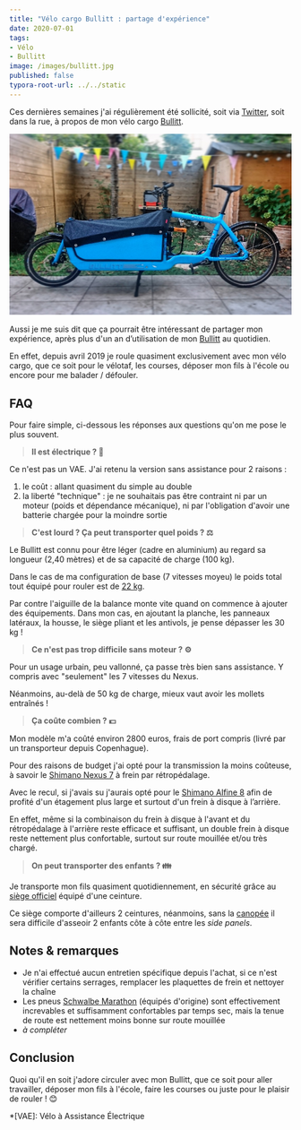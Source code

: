 ```yaml
---
title: "Vélo cargo Bullitt : partage d'expérience"
date: 2020-07-01
tags:
- Vélo
- Bullitt
image: /images/bullitt.jpg
published: false
typora-root-url: ../../static
---
```


Ces dernières semaines j'ai régulièrement été sollicité, soit via [Twitter](https://twitter.com/Narno), soit dans la rue, à propos de mon vélo cargo [Bullitt](/tags/bullitt).

![Vélo cargo Bullitt Bluebird vu de profil](/images/bullitt.jpg?resize=800&responsive "Vélo cargo Bullitt Bluebird vu de profil")

Aussi je me suis dit que ça pourrait être intéressant de partager mon expérience, après plus d'un an d’utilisation de mon [Bullitt](/tags/bullitt) au quotidien.

En effet, depuis avril 2019 je roule quasiment exclusivement avec mon vélo cargo, que ce soit pour le vélotaf, les courses, déposer mon fils à l'école ou encore pour me balader / défouler.
<!-- break -->

## FAQ

Pour faire simple, ci-dessous les réponses aux questions qu'on me pose le plus souvent.

> **Il est électrique ? 🔌**

Ce n'est pas un VAE. J'ai retenu la version sans assistance pour 2 raisons :

1. le coût : allant quasiment du simple au double
2. la liberté "technique" : je ne souhaitais pas être contraint ni par un moteur (poids et dépendance mécanique), ni par l'obligation d'avoir une batterie chargée pour la moindre sortie

> **C'est lourd ? Ça peut transporter quel poids ? ⚖️**

Le Bullitt est connu pour être léger (cadre en aluminium) au regard sa longueur (2,40 mètres) et de sa capacité de charge (100 kg).

Dans le cas de ma configuration de base (7 vitesses moyeu) le poids total tout équipé pour rouler est de [22 kg](http://www.larryvsharry.com/technical-info/#content).

Par contre l'aiguille de la balance monte vite quand on commence à ajouter des équipements. Dans mon cas, en ajoutant la planche, les panneaux latéraux, la housse, le siège pliant et les antivols, je pense dépasser les 30 kg !

> **Ce n'est pas trop difficile sans moteur ? ⚙️**

Pour un usage urbain, peu vallonné, ça passe très bien sans assistance. Y compris avec "seulement" les 7 vitesses du Nexus.

Néanmoins, au-delà de 50 kg de charge, mieux vaut avoir les mollets entraînés !

> **Ça coûte combien ? 💵**

Mon modèle m'a coûté environ 2800 euros, frais de port compris (livré par un transporteur depuis Copenhague).

Pour des raisons de budget j'ai opté pour la transmission la moins coûteuse, à savoir le [Shimano Nexus 7](https://en.m.wikipedia.org/wiki/Shimano_Nexus) à frein par rétropédalage.

Avec le recul, si j'avais su j'aurais opté pour le [Shimano Alfine 8](https://en.m.wikipedia.org/wiki/Shimano_Alfine) afin de profité d'un étagement plus large et surtout d'un frein à disque à l’arrière.

En effet, même si la combinaison du frein à disque à l'avant et du rétropédalage à l'arrière reste efficace et suffisant, un double frein à disque reste nettement plus confortable, surtout sur route mouillée et/ou très chargé.

> **On peut transporter des enfants ? 👪**

Je transporte mon fils quasiment quotidiennement, en sécurité grâce au [siège officiel](http://shop.larryvsharry.com/shop/accessories/childseat.html) équipé d'une ceinture.

Ce siège comporte d'ailleurs 2 ceintures, néanmoins, sans la [canopée](http://shop.larryvsharry.com/shop/accessories/canopy.html) il sera difficile d'asseoir 2 enfants côte à côte entre les _side panels_.

## Notes & remarques

- Je n'ai effectué aucun entretien spécifique depuis l'achat, si ce n'est vérifier certains serrages, remplacer les plaquettes de frein et nettoyer la chaîne
- Les pneus [Schwalbe Marathon](https://www.schwalbe.com/fr/tour-reader/marathon) (équipés d'origine) sont effectivement increvables et suffisamment confortables par temps sec, mais la tenue de route est nettement moins bonne sur route mouillée
- *à compléter*

## Conclusion

Quoi qu'il en soit j'adore circuler avec mon Bullitt, que ce soit pour aller travailler, déposer mon fils à l'école, faire les courses ou juste pour le plaisir de rouler ! 😊

*[VAE]: Vélo à Assistance Électrique